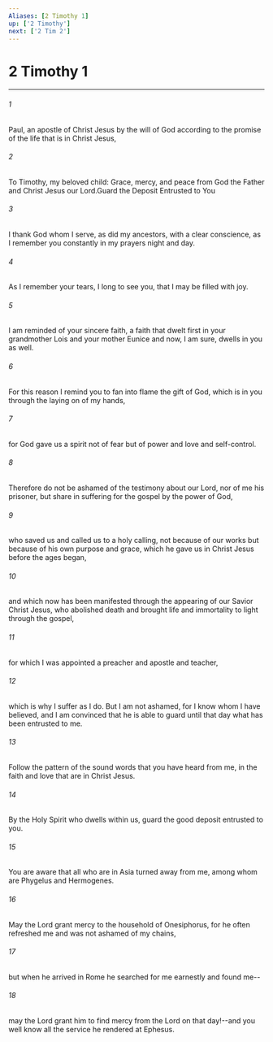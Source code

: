 ```yaml
---
Aliases: [2 Timothy 1]
up: ['2 Timothy']
next: ['2 Tim 2']
---
```

# 2 Timothy 1

***

 

###### 1 
Paul, an apostle of Christ Jesus by the will of God according to the promise of the life that is in Christ Jesus,
 
 

###### 2 
To Timothy, my beloved child:
 Grace, mercy, and peace from God the Father and Christ Jesus our Lord.Guard the Deposit Entrusted to You
 
 

###### 3 
I thank God whom I serve, as did my ancestors, with a clear conscience, as I remember you constantly in my prayers night and day. 
 

###### 4 
As I remember your tears, I long to see you, that I may be filled with joy. 
 

###### 5 
I am reminded of your sincere faith, a faith that dwelt first in your grandmother Lois and your mother Eunice and now, I am sure, dwells in you as well. 
 

###### 6 
For this reason I remind you to fan into flame the gift of God, which is in you through the laying on of my hands, 
 

###### 7 
for God gave us a spirit not of fear but of power and love and self-control.
 
 

###### 8 
Therefore do not be ashamed of the testimony about our Lord, nor of me his prisoner, but share in suffering for the gospel by the power of God, 
 

###### 9 
who saved us and called us to a holy calling, not because of our works but because of his own purpose and grace, which he gave us in Christ Jesus before the ages began, 
 

###### 10 
and which now has been manifested through the appearing of our Savior Christ Jesus, who abolished death and brought life and immortality to light through the gospel, 
 

###### 11 
for which I was appointed a preacher and apostle and teacher, 
 

###### 12 
which is why I suffer as I do. But I am not ashamed, for I know whom I have believed, and I am convinced that he is able to guard until that day what has been entrusted to me. 
 

###### 13 
Follow the pattern of the sound words that you have heard from me, in the faith and love that are in Christ Jesus. 
 

###### 14 
By the Holy Spirit who dwells within us, guard the good deposit entrusted to you.
 
 

###### 15 
You are aware that all who are in Asia turned away from me, among whom are Phygelus and Hermogenes. 
 

###### 16 
May the Lord grant mercy to the household of Onesiphorus, for he often refreshed me and was not ashamed of my chains, 
 

###### 17 
but when he arrived in Rome he searched for me earnestly and found me-- 
 

###### 18 
may the Lord grant him to find mercy from the Lord on that day!--and you well know all the service he rendered at Ephesus.
 
